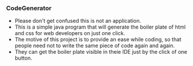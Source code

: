 ### CodeGenerator
<ul> <li>Please don't get confused this is not an application.
<li>This is a simple java program that will generate the boiler plate of html and css for web developers on just one click.
<li>The motive of this project is to provide an ease while coding, so that people need not to write the same piece of code again and again.
<li>They can get the boiler plate visible in theie IDE just by the click of one button.
</ul>
